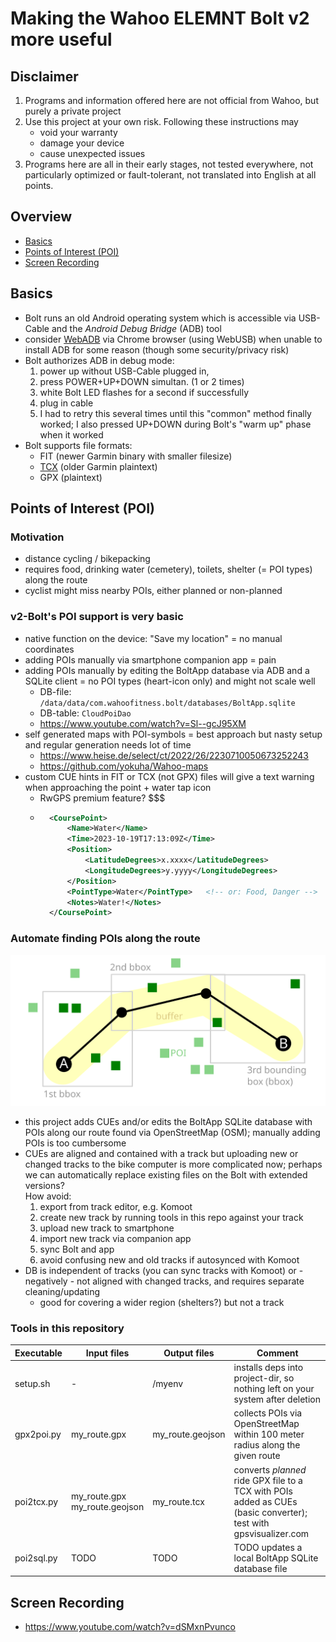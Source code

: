 # Making the Wahoo ELEMNT Bolt v2 more useful


## Disclaimer

1. Programs and information offered here are not official from Wahoo, but purely a private project
2. Use this project at your own risk. Following these instructions may
	- void your warranty
	- damage your device
	- cause unexpected issues
4. Programs here are all in their early stages, 
	not tested everywhere, not particularly optimized or fault-tolerant, 
	not translated into English at all points.



## Overview

- [Basics](#basics)
- [Points of Interest (POI)](#points-of-interest-poi)
- [Screen Recording](#screen-recording)



## Basics

- Bolt runs an old Android operating system which is accessible via USB-Cable and the _Android Debug Bridge_ (ADB) tool
- consider [WebADB](https://app.webadb.com) via Chrome browser (using WebUSB) when unable to install ADB for some reason 
	(though some security/privacy risk)
- Bolt authorizes ADB in debug mode:
	1. power up without USB-Cable plugged in, 
	2. press POWER+UP+DOWN simultan. (1 or 2 times)
	3. white Bolt LED flashes for a second if successfully
	4. plug in cable
	5. I had to retry this several times until this "common" method finally worked; 
		I also pressed UP+DOWN during Bolt's "warm up" phase when it worked
- Bolt supports file formats: 
	- FIT (newer Garmin binary with smaller filesize)
	- [TCX](https://en.wikipedia.org/wiki/Training_Center_XML) (older Garmin plaintext)
	- GPX (plaintext)



## Points of Interest (POI)

### Motivation

- distance cycling / bikepacking
- requires food, drinking water (cemetery), toilets, shelter (= POI types) along the route
- cyclist might miss nearby POIs, either planned or non-planned


### v2-Bolt's POI support is very basic

- native function on the device: "Save my location" = no manual coordinates
- adding POIs manually via smartphone companion app = pain
- adding POIs manually by editing the BoltApp database via ADB and a SQLite client = no POI types (heart-icon only) and might not scale well
	- DB-file: `/data/data/com.wahoofitness.bolt/databases/BoltApp.sqlite`
	- DB-table: `CloudPoiDao`
	- https://www.youtube.com/watch?v=Sl--gcJ95XM
- self generated maps with POI-symbols = best approach but nasty setup and regular generation needs lot of time
	- https://www.heise.de/select/ct/2022/26/2230710050673252243
	- https://github.com/yokuha/Wahoo-maps
- custom CUE hints in FIT or TCX (not GPX) files will give a text warning when approaching the point + water tap icon
	- RwGPS premium feature? $$$
	- ```xml
		<CoursePoint> 
			<Name>Water</Name> 
			<Time>2023-10-19T17:13:09Z</Time> 
			<Position> 
				<LatitudeDegrees>x.xxxx</LatitudeDegrees> 
				<LongitudeDegrees>y.yyyy</LongitudeDegrees> 
			</Position> 
			<PointType>Water</PointType>   <!-- or: Food, Danger -->
			<Notes>Water!</Notes> 
		</CoursePoint>
		```


### Automate finding POIs along the route

![Algorithm terms](./gpx2poi.svg)

- this project adds CUEs and/or edits the BoltApp SQLite database with POIs along our route found via OpenStreetMap (OSM); 
	manually adding POIs is too cumbersome
- CUEs are aligned and contained with a track but uploading new or changed tracks to the bike computer is more complicated now; 
	perhaps we can automatically replace existing files on the Bolt with extended versions?  
	How avoid:
	1. export from track editor, e.g. Komoot
	2. create new track by running tools in this repo against your track
	3. upload new track to smartphone
	4. import new track via companion app
	5. sync Bolt and app
	6. avoid confusing new and old tracks if autosynced with Komoot
- DB is independent of tracks (you can sync tracks with Komoot) or - negatively - not aligned with changed tracks, and requires separate cleaning/updating
	- good for covering a wider region (shelters?) but not a track



### Tools in this repository

| Executable   | Input files                         | Output files        | Comment
|--------------|-------------------------------------|---------------------|-------------------------------------
| setup.sh     | -                                   | /myenv              | installs deps into project-dir, so nothing left on your system after deletion
| gpx2poi.py   | my\_route.gpx                       | my\_route.geojson   | collects POIs via OpenStreetMap within 100 meter radius along the given route
| poi2tcx.py   | my\_route.gpx<br>my\_route.geojson  | my\_route.tcx       | converts _planned_ ride GPX file to a TCX with POIs added as CUEs (basic converter); test with gpsvisualizer.com
| poi2sql.py   | TODO                                | TODO                | TODO updates a local BoltApp SQLite database file 
  
  


## Screen Recording

- https://www.youtube.com/watch?v=dSMxnPvunco



